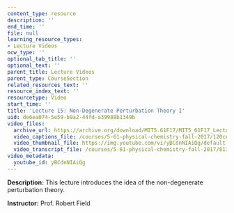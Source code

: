 ```yaml
---
content_type: resource
description: ''
end_time: ''
file: null
learning_resource_types:
- Lecture Videos
ocw_type: ''
optional_tab_title: ''
optional_text: ''
parent_title: Lecture Videos
parent_type: CourseSection
related_resources_text: ''
resource_index_text: ''
resourcetype: Video
start_time: ''
title: 'Lecture 15: Non-Degenerate Perturbation Theory I'
uid: de6ea074-5e59-b9a2-44fd-a39988b1349b
video_files:
  archive_url: https://archive.org/download/MIT5.61F17/MIT5_61F17_Lecture_15_300k.mp4
  video_captions_file: /courses/5-61-physical-chemistry-fall-2017/120ce79fa1d654778c104d4f3e2ceb2c_yBCdnNIAiQg.vtt
  video_thumbnail_file: https://img.youtube.com/vi/yBCdnNIAiQg/default.jpg
  video_transcript_file: /courses/5-61-physical-chemistry-fall-2017/8133188fef57f0d63d03fd0a1745e61e_yBCdnNIAiQg.pdf
video_metadata:
  youtube_id: yBCdnNIAiQg
---
```


**Description:** This lecture introduces the idea of the non-degenerate perturbation theory.

**Instructor:** Prof. Robert Field